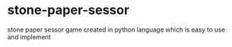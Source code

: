 # stone-paper-sessor
stone paper sessor game created in python language which is easy to use and implement
